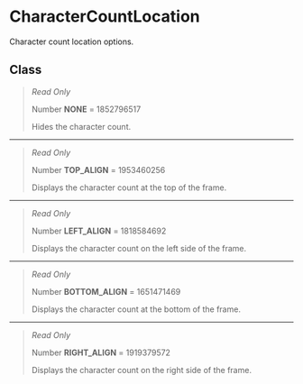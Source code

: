 # CharacterCountLocation
Character count location options.

## Class
> *Read Only* 
> 
> Number **NONE** = 1852796517
> 
> Hides the character count.
*** 
> *Read Only* 
> 
> Number **TOP_ALIGN** = 1953460256
> 
> Displays the character count at the top of the frame.
*** 
> *Read Only* 
> 
> Number **LEFT_ALIGN** = 1818584692
> 
> Displays the character count on the left side of the frame.
*** 
> *Read Only* 
> 
> Number **BOTTOM_ALIGN** = 1651471469
> 
> Displays the character count at the bottom of the frame.
*** 
> *Read Only* 
> 
> Number **RIGHT_ALIGN** = 1919379572
> 
> Displays the character count on the right side of the frame.

